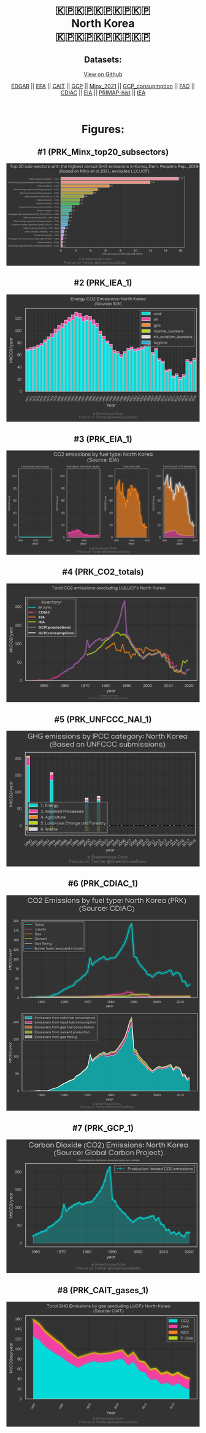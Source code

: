 
<center>
<h1 align="center">
🇰🇵🇰🇵🇰🇵🇰🇵🇰🇵
<br>
North Korea
<br>
🇰🇵🇰🇵🇰🇵🇰🇵🇰🇵
</h1>
<h2>Datasets:</h2>
<p><a href="https://github.com/dquintani/GreenhouseData/tree/master/country_data/PRK_North Korea/data">View on Github</a>
<br></p><p><a href="data/PRK_EDGAR.csv">EDGAR</a> || <a href="data/PRK_EPA.csv">EPA</a> || <a href="data/PRK_CAIT.csv">CAIT</a> || <a href="data/PRK_GCP.csv">GCP</a> || <a href="data/PRK_Minx_2021.csv">Minx_2021</a> || <a href="data/PRK_GCP_consupmption.csv">GCP_consupmption</a> || <a href="data/PRK_FAO.csv">FAO</a> || <a href="data/PRK_CDIAC.csv">CDIAC</a> || <a href="data/PRK_EIA.csv">EIA</a> || <a href="data/PRK_PRIMAP-hist.csv">PRIMAP-hist</a> || <a href="data/PRK_IEA.csv">IEA</a></p><p><br></p>
<h1>Figures:</h1><h2>#1 (PRK_Minx_top20_subsectors)</h2>
<p><img alt="" src="figures/PRK_Minx_top20_subsectors.png" /></p><h2>#2 (PRK_IEA_1)</h2>
<p><img alt="" src="figures/PRK_IEA_1.png" /></p><h2>#3 (PRK_EIA_1)</h2>
<p><img alt="" src="figures/PRK_EIA_1.png" /></p><h2>#4 (PRK_CO2_totals)</h2>
<p><img alt="" src="figures/PRK_CO2_totals.png" /></p><h2>#5 (PRK_UNFCCC_NAI_1)</h2>
<p><img alt="" src="figures/PRK_UNFCCC_NAI_1.png" /></p><h2>#6 (PRK_CDIAC_1)</h2>
<p><img alt="" src="figures/PRK_CDIAC_1.png" /></p><h2>#7 (PRK_GCP_1)</h2>
<p><img alt="" src="figures/PRK_GCP_1.png" /></p><h2>#8 (PRK_CAIT_gases_1)</h2>
<p><img alt="" src="figures/PRK_CAIT_gases_1.png" /></p>